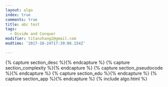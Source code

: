 ```yaml
---
layout: algo
index: true
comments: true
title: abc test
tags:
  - Divide and Conquer
modifier: titanzhang2@gmail.com
modtime: '2017-10-24T17:39:06.154Z'

---
```

{% capture section_desc %}{% endcapture %}
{% capture section_complexity %}{% endcapture %}
{% capture section_pseudocode %}{% endcapture %}
{% capture section_edu %}{% endcapture %}
{% capture section_app %}{% endcapture %}
{% include algo.html %}